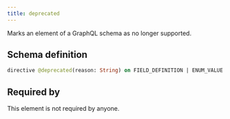 ```yaml
---
title: deprecated
---
```


<p>Marks an element of a GraphQL schema as no longer supported.</p>


## Schema definition
```graphql
directive @deprecated(reason: String) on FIELD_DEFINITION | ENUM_VALUE
```
## Required by
This element is not required by anyone.
